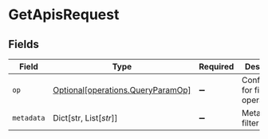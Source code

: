 # GetApisRequest


## Fields

| Field                                                                        | Type                                                                         | Required                                                                     | Description                                                                  |
| ---------------------------------------------------------------------------- | ---------------------------------------------------------------------------- | ---------------------------------------------------------------------------- | ---------------------------------------------------------------------------- |
| `op`                                                                         | [Optional[operations.QueryParamOp]](../../models/operations/queryparamop.md) | :heavy_minus_sign:                                                           | Configuration for filter operations                                          |
| `metadata`                                                                   | Dict[str, List[*str*]]                                                       | :heavy_minus_sign:                                                           | Metadata to filter Apis on                                                   |